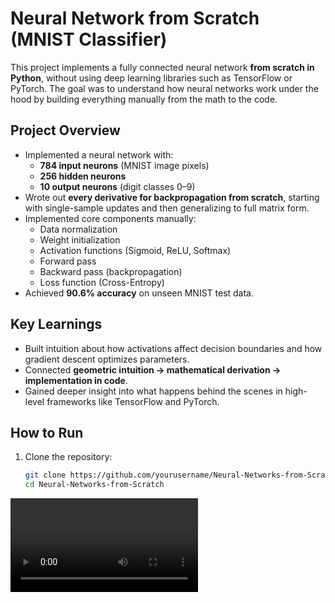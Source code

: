 # Neural Network from Scratch (MNIST Classifier)

This project implements a fully connected neural network **from scratch in Python**, without using deep learning libraries such as TensorFlow or PyTorch. The goal was to understand how neural networks work under the hood by building everything manually from the math to the code.

## Project Overview
- Implemented a neural network with:
  - **784 input neurons** (MNIST image pixels)
  - **256 hidden neurons**
  - **10 output neurons** (digit classes 0–9)
- Wrote out **every derivative for backpropagation from scratch**, starting with single-sample updates and then generalizing to full matrix form.
- Implemented core components manually:
  - Data normalization
  - Weight initialization
  - Activation functions (Sigmoid, ReLU, Softmax)
  - Forward pass
  - Backward pass (backpropagation)
  - Loss function (Cross-Entropy)
- Achieved **90.6% accuracy** on unseen MNIST test data.

## Key Learnings
- Built intuition about how activations affect decision boundaries and how gradient descent optimizes parameters.
- Connected **geometric intuition → mathematical derivation → implementation in code**.
- Gained deeper insight into what happens behind the scenes in high-level frameworks like TensorFlow and PyTorch.

## How to Run
1. Clone the repository:
   ```bash
   git clone https://github.com/yourusername/Neural-Networks-from-Scratch.git
   cd Neural-Networks-from-Scratch


<video src="https://github.com/user-attachments/assets/27bd2d73-18e1-4cc1-a699-53b2e50c37aa" >
</video>


